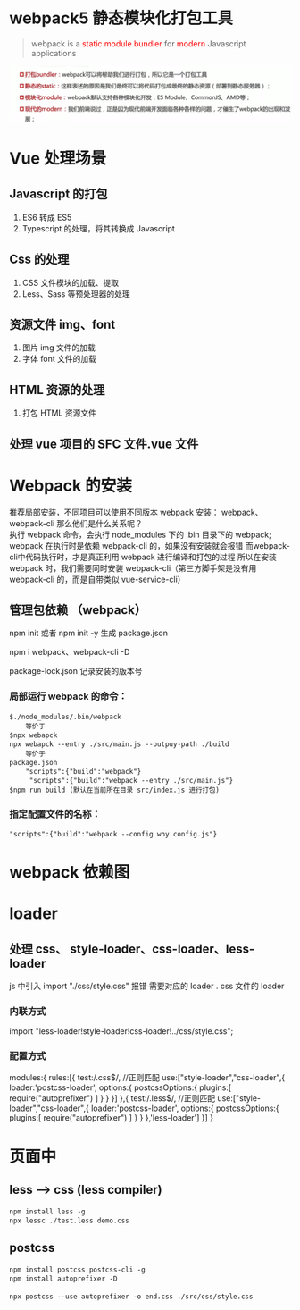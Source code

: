 # webpack5 静态模块化打包工具

> webpack is a <font color="red">static module bundler </font>for <font color="red">modern</font> Javascript applications

![拆解](webpack.png)


# Vue 处理场景
 ## Javascript 的打包
 1. ES6 转成 ES5
 2. Typescript 的处理，将其转换成 Javascript

 ## Css 的处理
 1. CSS 文件模块的加载、提取
 2. Less、Sass 等预处理器的处理

 ## 资源文件 img、font
1. 图片 img 文件的加载
2. 字体 font 文件的加载

## HTML 资源的处理
1. 打包 HTML 资源文件


## 处理 vue 项目的 SFC 文件.vue 文件  



# Webpack 的安装
推荐局部安装，不同项目可以使用不同版本
webpack 安装： webpack、webpack-cli
那么他们是什么关系呢？  
执行 webpack 命令，会执行 node_modules 下的 .bin 目录下的 webpack;
webpack 在执行时是依赖 webpack-cli 的，如果没有安装就会报错
而webpack-cli中代码执行时，才是真正利用 webpack 进行编译和打包的过程
所以在安装 webpack 时，我们需要同时安装 webpack-cli（第三方脚手架是没有用 webpack-cli 的，而是自带类似 vue-service-cli）


## 管理包依赖 （webpack）
npm init 或者 npm init -y 生成 package.json

npm i  webpack、webpack-cli -D

package-lock.json 记录安装的版本号

### 局部运行 webpack 的命令：
```
$./node_modules/.bin/webpack
    等价于
$npx webapck 
npx webapck --entry ./src/main.js --outpuy-path ./build
    等价于
package.json
    "scripts":{"build":"webpack"}
     "scripts":{"build":"webpack --entry ./src/main.js"}
$npm run build (默认在当前所在目录 src/index.js 进行打包)

```

### 指定配置文件的名称：
    "scripts":{"build":"webpack --config why.config.js"}
  

# webpack 依赖图

# loader


## 处理 css、 style-loader、css-loader、less-loader
js 中引入 import "./css/style.css" 报错
    需要对应的 loader 
   . css 文件的 loader

### 内联方式
import "less-loader!style-loader!css-loader!../css/style.css";

 ### 配置方式
modules:{
    rules:[{
        test:/\.css$/, //正则匹配
        <!-- 从右往左执行 -->
        use:["style-loader","css-loader",{
            loader:'postcss-loader',
            options:{
                postcssOptions:{
                    plugins:[
                        require("autoprefixer")
                    ]
                }
            }
        }]
    },{
        test:/\.less$/, //正则匹配
        <!-- 从右往左执行 -->
        use:["style-loader","css-loader",{
            loader:'postcss-loader',
            options:{
                postcssOptions:{
                    plugins:[
                        require("autoprefixer")
                    ]
                }
            }
        },'less-loader']
    }]
}


## 


# 页面中  
## less --> css  (less compiler)   
```
npm install less -g
npx lessc ./test.less demo.css
```

## postcss
```
npm install postcss postcss-cli -g
npm install autoprefixer -D

npx postcss --use autoprefixer -o end.css ./src/css/style.css
```



